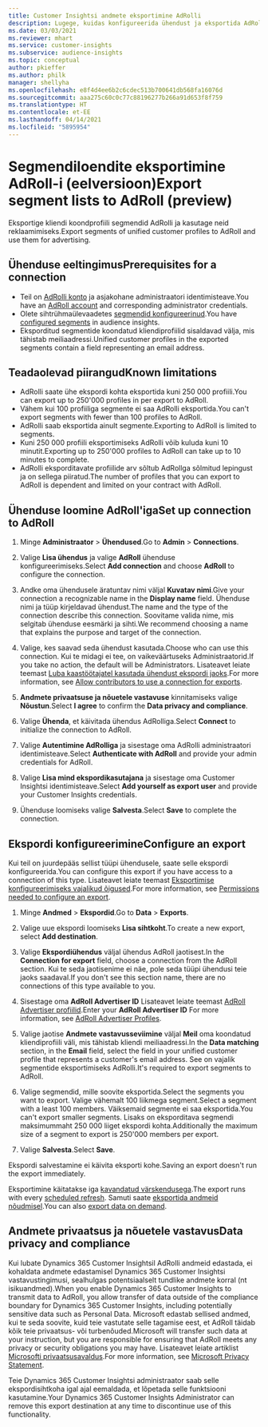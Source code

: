 ```yaml
---
title: Customer Insightsi andmete eksportimine AdRolli
description: Lugege, kuidas konfigureerida ühendust ja eksportida AdRoll-i.
ms.date: 03/03/2021
ms.reviewer: mhart
ms.service: customer-insights
ms.subservice: audience-insights
ms.topic: conceptual
author: pkieffer
ms.author: philk
manager: shellyha
ms.openlocfilehash: e8f4d4ee6b2c6cdec513b700641db568fa16076d
ms.sourcegitcommit: aaa275c60c0c77c88196277b266a91d653f8f759
ms.translationtype: HT
ms.contentlocale: et-EE
ms.lasthandoff: 04/14/2021
ms.locfileid: "5895954"
---
```

# <a name="export-segment-lists-to-adroll-preview"></a><span data-ttu-id="46497-103">Segmendiloendite eksportimine AdRoll-i (eelversioon)</span><span class="sxs-lookup"><span data-stu-id="46497-103">Export segment lists to AdRoll (preview)</span></span>

<span data-ttu-id="46497-104">Eksportige kliendi koondprofiili segmendid AdRolli ja kasutage neid reklaamimiseks.</span><span class="sxs-lookup"><span data-stu-id="46497-104">Export segments of unified customer profiles to AdRoll and use them for advertising.</span></span> 

## <a name="prerequisites-for-a-connection"></a><span data-ttu-id="46497-105">Ühenduse eeltingimus</span><span class="sxs-lookup"><span data-stu-id="46497-105">Prerequisites for a connection</span></span>

-   <span data-ttu-id="46497-106">Teil on [AdRolli konto](https://www.adroll.com/) ja asjakohane administraatori identimisteave.</span><span class="sxs-lookup"><span data-stu-id="46497-106">You have an [AdRoll account](https://www.adroll.com/) and corresponding administrator credentials.</span></span>
-   <span data-ttu-id="46497-107">Olete sihtrühmaülevaadetes [segmendid konfigureerinud](segments.md).</span><span class="sxs-lookup"><span data-stu-id="46497-107">You have [configured segments](segments.md) in audience insights.</span></span>
-   <span data-ttu-id="46497-108">Eksporditud segmentide koondatud kliendiprofiilid sisaldavad välja, mis tähistab meiliaadressi.</span><span class="sxs-lookup"><span data-stu-id="46497-108">Unified customer profiles in the exported segments contain a field representing an email address.</span></span>

## <a name="known-limitations"></a><span data-ttu-id="46497-109">Teadaolevad piirangud</span><span class="sxs-lookup"><span data-stu-id="46497-109">Known limitations</span></span>

- <span data-ttu-id="46497-110">AdRolli saate ühe ekspordi kohta eksportida kuni 250 000 profiili.</span><span class="sxs-lookup"><span data-stu-id="46497-110">You can export up to 250'000 profiles in per export to AdRoll.</span></span>
- <span data-ttu-id="46497-111">Vähem kui 100 profiiliga segmente ei saa AdRolli eksportida.</span><span class="sxs-lookup"><span data-stu-id="46497-111">You can't export segments with fewer than 100 profiles to AdRoll.</span></span> 
- <span data-ttu-id="46497-112">AdRolli saab eksportida ainult segmente.</span><span class="sxs-lookup"><span data-stu-id="46497-112">Exporting to AdRoll is limited to segments.</span></span>
- <span data-ttu-id="46497-113">Kuni 250 000 profiili eksportimiseks AdRolli võib kuluda kuni 10 minutit.</span><span class="sxs-lookup"><span data-stu-id="46497-113">Exporting up to 250'000 profiles to AdRoll can take up to 10 minutes to complete.</span></span> 
- <span data-ttu-id="46497-114">AdRolli eksporditavate profiilide arv sõltub AdRollga sõlmitud lepingust ja on sellega piiratud.</span><span class="sxs-lookup"><span data-stu-id="46497-114">The number of profiles that you can export to AdRoll is dependent and limited on your contract with AdRoll.</span></span>

## <a name="set-up-connection-to-adroll"></a><span data-ttu-id="46497-115">Ühenduse loomine AdRoll'iga</span><span class="sxs-lookup"><span data-stu-id="46497-115">Set up connection to AdRoll</span></span>

1. <span data-ttu-id="46497-116">Minge **Administraator** > **Ühendused**.</span><span class="sxs-lookup"><span data-stu-id="46497-116">Go to **Admin** > **Connections**.</span></span>

1. <span data-ttu-id="46497-117">Valige **Lisa ühendus** ja valige **AdRoll** ühenduse konfigureerimiseks.</span><span class="sxs-lookup"><span data-stu-id="46497-117">Select **Add connection** and choose **AdRoll** to configure the connection.</span></span>

1. <span data-ttu-id="46497-118">Andke oma ühendusele äratuntav nimi väljal **Kuvatav nimi**.</span><span class="sxs-lookup"><span data-stu-id="46497-118">Give your connection a recognizable name in the **Display name** field.</span></span> <span data-ttu-id="46497-119">Ühenduse nimi ja tüüp kirjeldavad ühendust.</span><span class="sxs-lookup"><span data-stu-id="46497-119">The name and the type of the connection describe this connection.</span></span> <span data-ttu-id="46497-120">Soovitame valida nime, mis selgitab ühenduse eesmärki ja sihti.</span><span class="sxs-lookup"><span data-stu-id="46497-120">We recommend choosing a name that explains the purpose and target of the connection.</span></span>

1. <span data-ttu-id="46497-121">Valige, kes saavad seda ühendust kasutada.</span><span class="sxs-lookup"><span data-stu-id="46497-121">Choose who can use this connection.</span></span> <span data-ttu-id="46497-122">Kui te midagi ei tee, on vaikeväärtuseks Administraatorid.</span><span class="sxs-lookup"><span data-stu-id="46497-122">If you take no action, the default will be Administrators.</span></span> <span data-ttu-id="46497-123">Lisateavet leiate teemast [Luba kaastöötajatel kasutada ühendust ekspordi jaoks](connections.md#allow-contributors-to-use-a-connection-for-exports).</span><span class="sxs-lookup"><span data-stu-id="46497-123">For more information, see [Allow contributors to use a connection for exports](connections.md#allow-contributors-to-use-a-connection-for-exports).</span></span>

1. <span data-ttu-id="46497-124">**Andmete privaatsuse ja nõuetele vastavuse** kinnitamiseks valige **Nõustun**.</span><span class="sxs-lookup"><span data-stu-id="46497-124">Select **I agree** to confirm the **Data privacy and compliance**.</span></span>

1. <span data-ttu-id="46497-125">Valige **Ühenda**, et käivitada ühendus AdRolliga.</span><span class="sxs-lookup"><span data-stu-id="46497-125">Select **Connect** to initialize the connection to AdRoll.</span></span>

1. <span data-ttu-id="46497-126">Valige **Autentimine AdRolliga** ja sisestage oma AdRolli administraatori identimisteave.</span><span class="sxs-lookup"><span data-stu-id="46497-126">Select **Authenticate with AdRoll** and provide your admin credentials for AdRoll.</span></span> 

1. <span data-ttu-id="46497-127">Valige **Lisa mind ekspordikasutajana** ja sisestage oma Customer Insightsi identimisteave.</span><span class="sxs-lookup"><span data-stu-id="46497-127">Select **Add yourself as export user** and provide your Customer Insights credentials.</span></span>

1. <span data-ttu-id="46497-128">Ühenduse loomiseks valige **Salvesta**.</span><span class="sxs-lookup"><span data-stu-id="46497-128">Select **Save** to complete the connection.</span></span>

## <a name="configure-an-export"></a><span data-ttu-id="46497-129">Ekspordi konfigureerimine</span><span class="sxs-lookup"><span data-stu-id="46497-129">Configure an export</span></span>

<span data-ttu-id="46497-130">Kui teil on juurdepääs sellist tüüpi ühendusele, saate selle ekspordi konfigureerida.</span><span class="sxs-lookup"><span data-stu-id="46497-130">You can configure this export if you have access to a connection of this type.</span></span> <span data-ttu-id="46497-131">Lisateavet leiate teemast [Eksportimise konfigureerimiseks vajalikud õigused](export-destinations.md#set-up-a-new-export).</span><span class="sxs-lookup"><span data-stu-id="46497-131">For more information, see [Permissions needed to configure an export](export-destinations.md#set-up-a-new-export).</span></span>

1. <span data-ttu-id="46497-132">Minge **Andmed** > **Ekspordid**.</span><span class="sxs-lookup"><span data-stu-id="46497-132">Go to **Data** > **Exports**.</span></span>

1. <span data-ttu-id="46497-133">Valige uue ekspordi loomiseks **Lisa sihtkoht**.</span><span class="sxs-lookup"><span data-stu-id="46497-133">To create a new export, select **Add destination**.</span></span>

1. <span data-ttu-id="46497-134">Valige **Ekspordiühendus** väljal ühendus AdRoll jaotisest.</span><span class="sxs-lookup"><span data-stu-id="46497-134">In the **Connection for export** field, choose a connection from the AdRoll section.</span></span> <span data-ttu-id="46497-135">Kui te seda jaotisenime ei näe, pole seda tüüpi ühendusi teie jaoks saadaval.</span><span class="sxs-lookup"><span data-stu-id="46497-135">If you don't see this section name, there are no connections of this type available to you.</span></span>

1. <span data-ttu-id="46497-136">Sisestage oma **AdRoll Advertiser ID** Lisateavet leiate teemast [AdRoll Advertiser profiilid](https://help.adroll.com/hc/articles/212011838-Advertiser-Profiles).</span><span class="sxs-lookup"><span data-stu-id="46497-136">Enter your **AdRoll Advertiser ID** For more information, see [AdRoll Advertiser Profiles](https://help.adroll.com/hc/articles/212011838-Advertiser-Profiles).</span></span>

3. <span data-ttu-id="46497-137">Valige jaotise **Andmete vastavusseviimine** väljal **Meil** oma koondatud kliendiprofiili väli, mis tähistab kliendi meiliaadressi.</span><span class="sxs-lookup"><span data-stu-id="46497-137">In the **Data matching** section, in the **Email** field, select the field in your unified customer profile that represents a customer's email address.</span></span> <span data-ttu-id="46497-138">See on vajalik segmentide eksportimiseks AdRolli.</span><span class="sxs-lookup"><span data-stu-id="46497-138">It's required to export segments to AdRoll.</span></span>

1. <span data-ttu-id="46497-139">Valige segmendid, mille soovite eksportida.</span><span class="sxs-lookup"><span data-stu-id="46497-139">Select the segments you want to export.</span></span> <span data-ttu-id="46497-140">Valige vähemalt 100 liikmega segment.</span><span class="sxs-lookup"><span data-stu-id="46497-140">Select a segment with a least 100 members.</span></span> <span data-ttu-id="46497-141">Väiksemaid segmente ei saa eksportida.</span><span class="sxs-lookup"><span data-stu-id="46497-141">You can't export smaller segments.</span></span> <span data-ttu-id="46497-142">Lisaks on eksporditava segmendi maksimummaht 250 000 liiget ekspordi kohta.</span><span class="sxs-lookup"><span data-stu-id="46497-142">Additionally the maximum size of a segment to export is 250'000 members per export.</span></span> 

1. <span data-ttu-id="46497-143">Valige **Salvesta**.</span><span class="sxs-lookup"><span data-stu-id="46497-143">Select **Save**.</span></span>

<span data-ttu-id="46497-144">Ekspordi salvestamine ei käivita eksporti kohe.</span><span class="sxs-lookup"><span data-stu-id="46497-144">Saving an export doesn't run the export immediately.</span></span>

<span data-ttu-id="46497-145">Eksportimine käitatakse iga [kavandatud värskendusega](system.md#schedule-tab).</span><span class="sxs-lookup"><span data-stu-id="46497-145">The export runs with every [scheduled refresh](system.md#schedule-tab).</span></span> <span data-ttu-id="46497-146">Samuti saate [eksportida andmeid nõudmisel](export-destinations.md#run-exports-on-demand).</span><span class="sxs-lookup"><span data-stu-id="46497-146">You can also [export data on demand](export-destinations.md#run-exports-on-demand).</span></span> 


## <a name="data-privacy-and-compliance"></a><span data-ttu-id="46497-147">Andmete privaatsus ja nõuetele vastavus</span><span class="sxs-lookup"><span data-stu-id="46497-147">Data privacy and compliance</span></span>

<span data-ttu-id="46497-148">Kui lubate Dynamics 365 Customer Insightsil AdRolli andmeid edastada, ei kohaldata andmete edastamisel Dynamics 365 Customer Insightsi vastavustingimusi, sealhulgas potentsiaalselt tundlike andmete korral (nt isikuandmed).</span><span class="sxs-lookup"><span data-stu-id="46497-148">When you enable Dynamics 365 Customer Insights to transmit data to AdRoll, you allow transfer of data outside of the compliance boundary for Dynamics 365 Customer Insights, including potentially sensitive data such as Personal Data.</span></span> <span data-ttu-id="46497-149">Microsoft edastab sellised andmed, kui te seda soovite, kuid teie vastutate selle tagamise eest, et AdRoll täidab kõik teie privaatsus- või turbenõuded.</span><span class="sxs-lookup"><span data-stu-id="46497-149">Microsoft will transfer such data at your instruction, but you are responsible for ensuring that AdRoll meets any privacy or security obligations you may have.</span></span> <span data-ttu-id="46497-150">Lisateavet leiate artiklist [Microsofti privaatsusavaldus](https://go.microsoft.com/fwlink/?linkid=396732).</span><span class="sxs-lookup"><span data-stu-id="46497-150">For more information, see [Microsoft Privacy Statement](https://go.microsoft.com/fwlink/?linkid=396732).</span></span>

<span data-ttu-id="46497-151">Teie Dynamics 365 Customer Insightsi administraator saab selle ekspordisihtkoha igal ajal eemaldada, et lõpetada selle funktsiooni kasutamine.</span><span class="sxs-lookup"><span data-stu-id="46497-151">Your Dynamics 365 Customer Insights Administrator can remove this export destination at any time to discontinue use of this functionality.</span></span>

